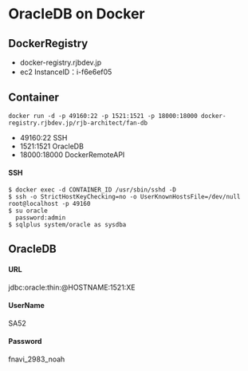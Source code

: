 # OracleDB on Docker

## DockerRegistry
* docker-registry.rjbdev.jp
* ec2 InstanceID：i-f6e6ef05

## Container
```console
docker run -d -p 49160:22 -p 1521:1521 -p 18000:18000 docker-registry.rjbdev.jp/rjb-architect/fan-db
```
* 49160:22 SSH
* 1521:1521 OracleDB
* 18000:18000 DockerRemoteAPI

#### SSH
```console
$ docker exec -d CONTAINER_ID /usr/sbin/sshd -D
$ ssh -o StrictHostKeyChecking=no -o UserKnownHostsFile=/dev/null root@localhost -p 49160
$ su oracle
  password:admin
$ sqlplus system/oracle as sysdba
```

## OracleDB
#### URL
jdbc:oracle:thin:@HOSTNAME:1521:XE
 
#### UserName
SA52

#### Password
fnavi_2983_noah
